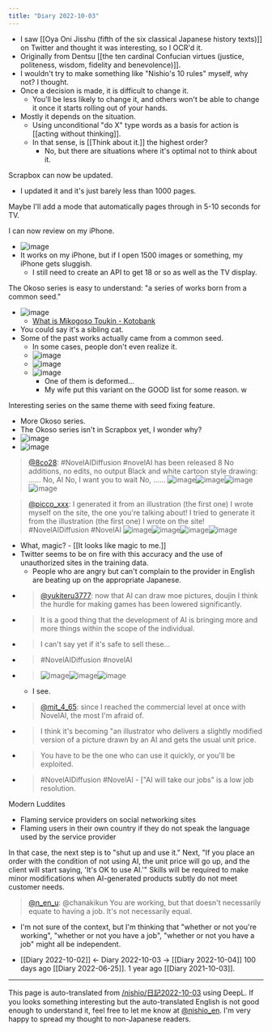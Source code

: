 ```yaml
---
title: "Diary 2022-10-03"
---
```



- I saw [[Oya Oni Jisshu (fifth of the six classical Japanese history texts)]] on Twitter and thought it was interesting, so I OCR'd it.
- Originally from Dentsu [[the ten cardinal Confucian virtues (justice, politeness, wisdom, fidelity and benevolence)]].
- I wouldn't try to make something like "Nishio's 10 rules" myself, why not? I thought.
- Once a decision is made, it is difficult to change it.
    - You'll be less likely to change it, and others won't be able to change it once it starts rolling out of your hands.
- Mostly it depends on the situation.
    - Using unconditional "do X" type words as a basis for action is [[acting without thinking]].
    - In that sense, is [[Think about it.]] the highest order?
        - No, but there are situations where it's optimal not to think about it.


Scrapbox can now be updated.
- I updated it and it's just barely less than 1000 pages.

Maybe I'll add a mode that automatically pages through in 5-10 seconds for TV.

I can now review on my iPhone.
- ![image](https://gyazo.com/d8cbc30f1193f14fb6db9fb04a8deb66/thumb/1000)
- It works on my iPhone, but if I open 1500 images or something, my iPhone gets sluggish.
    - I still need to create an API to get 18 or so as well as the TV display.


The Okoso series is easy to understand: "a series of works born from a common seed."
- ![image](https://gyazo.com/92d15d41c7a8739e2601255598926b5b/thumb/1000)
    - [What is Mikogoso Toukin - Kotobank](https://kotobank.jp/word/御高祖頭巾-40157)
- You could say it's a sibling cat.
- Some of the past works actually came from a common seed.
    - In some cases, people don't even realize it.
    - ![image](https://gyazo.com/d4222dfcf8f8fcbb492cf3641dd5aec0/thumb/1000)
    - ![image](https://gyazo.com/0e9511083c9c3bfb22b94e09688aeacf/thumb/1000)
    - ![image](https://gyazo.com/26c3f08357e1b0f936c7379d8c005bed/thumb/1000)
        - One of them is deformed...
        - My wife put this variant on the GOOD list for some reason. w

Interesting series on the same theme with seed fixing feature.
- More Okoso series.
- The Okoso series isn't in Scrapbox yet, I wonder why?
- ![image](https://gyazo.com/974fbf266c702e510c6c8e18ec2568cd/thumb/1000)
- ![image](https://gyazo.com/7a91cf6fa2f2d09a155fc27a31a09fdb/thumb/1000)

> [@8co28](https://twitter.com/8co28/status/1576834683043999744?s=21&t=HpXPc1tO_ZdZcAkPUOLhgA): #NovelAIDiffusion #novelAI has been released 8
> No additions, no edits, no output
> Black and white cartoon style drawing: ......
> No, AI No, I want you to wait No, ......
> ![image](https://pbs.twimg.com/media/FeIKU8naEAArE3d.png)![image](https://pbs.twimg.com/media/FeIKVYhagAIZqBt.png)![image](https://pbs.twimg.com/media/FeIKjFZaYAA9VYs.png)![image](https://pbs.twimg.com/media/FeIKvikaEAAXE4N.png)

> [@picco_xxx](https://twitter.com/picco_xxx/status/1576891851516579840?s=21&t=Ex7GlA41hl9EF-grokvCRQ): I generated it from an illustration (the first one) I wrote myself on the site, the one you're talking about! I tried to generate it from the illustration (the first one) I wrote on the site!
> #NovelAIDiffusion
> #NovelAI
> ![image](https://pbs.twimg.com/media/FeI-T8PagAEXo10.png)![image](https://pbs.twimg.com/media/FeI-d7DagAEd-aM.png)![image](https://pbs.twimg.com/media/FeI-fSDaYAALTZ_.png)![image](https://pbs.twimg.com/media/FeI-hgvagAENFHD.png)
- What, magic?
        - [[It looks like magic to me.]]
- Twitter seems to be on fire with this accuracy and the use of unauthorized sites in the training data.
    - People who are angry but can't complain to the provider in English are beating up on the appropriate Japanese.
- > [@yukiteru3777](https://twitter.com/yukiteru3777/status/1576931175284633602?s=21&t=Ex7GlA41hl9EF-grokvCRQ): now that AI can draw moe pictures, doujin I think the hurdle for making games has been lowered significantly.
- > It is a good thing that the development of AI is bringing more and more things within the scope of the individual.
- > I can't say yet if it's safe to sell these...
- > #NovelAIDiffusion #novelAI
- > ![image](https://pbs.twimg.com/media/FeJffE6VIAA8V0K.jpg)![image](https://pbs.twimg.com/media/FeJfmrFUAAQsfyi.jpg)![image](https://pbs.twimg.com/media/FeJfoF3VEAA_1TC.jpg)
    - I see.
- > [@mit_4_65](https://twitter.com/mit_4_65/status/1576868410742276096?s=21&t=Ex7GlA41hl9EF-grokvCRQ): since I reached the commercial level at once with NovelAI, the most I'm afraid of.
- > I think it's becoming "an illustrator who delivers a slightly modified version of a picture drawn by an AI and gets the usual unit price.
- > You have to be the one who can use it quickly, or you'll be exploited.
- > #NovelAIDiffusion #NovelAI
        - ["AI will take our jobs" is a low job resolution.

Modern Luddites
- Flaming service providers on social networking sites
- Flaming users in their own country if they do not speak the language used by the service provider

In that case, the next step is to "shut up and use it."
Next, "If you place an order with the condition of not using AI, the unit price will go up, and the client will start saying, 'It's OK to use AI.'"
Skills will be required to make minor modifications when AI-generated products subtly do not meet customer needs.



> [@n_en_u](https://twitter.com/n_en_u/status/1576889839907409920?s=21&t=yBdTO3yMojjkBLbZLEDIEQ): @chanakikun You are working, but that doesn't necessarily equate to having a job. It's not necessarily equal.
- I'm not sure of the context, but I'm thinking that "whether or not you're working", "whether or not you have a job", "whether or not you have a job" might all be independent.

- [[Diary 2022-10-02]] ← Diary 2022-10-03 → [[Diary 2022-10-04]]
100 days ago [[Diary 2022-06-25]].
1 year ago [[Diary 2021-10-03]].
---
This page is auto-translated from [/nishio/日記2022-10-03](https://scrapbox.io/nishio/日記2022-10-03) using DeepL. If you looks something interesting but the auto-translated English is not good enough to understand it, feel free to let me know at [@nishio_en](https://twitter.com/nishio_en). I'm very happy to spread my thought to non-Japanese readers.